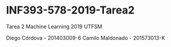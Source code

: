 # INF393-578-2019-Tarea2
Tarea 2 Machine Learning 2019 UTFSM 

Diego Córdova - 201403009-6 Camilo Maldonado - 201573013-K
